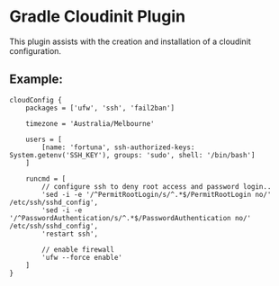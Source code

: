 # Gradle Cloudinit Plugin

This plugin assists with the creation and installation of a cloudinit configuration.

## Example:

```
cloudConfig {
    packages = ['ufw', 'ssh', 'fail2ban']
    
    timezone = 'Australia/Melbourne'
    
    users = [
        [name: 'fortuna', ssh-authorized-keys: System.getenv('SSH_KEY'), groups: 'sudo', shell: '/bin/bash']
    ]
    
    runcmd = [
        // configure ssh to deny root access and password login..
        'sed -i -e '/^PermitRootLogin/s/^.*$/PermitRootLogin no/' /etc/ssh/sshd_config',
        'sed -i -e '/^PasswordAuthentication/s/^.*$/PasswordAuthentication no/' /etc/ssh/sshd_config',
        'restart ssh',
        
        // enable firewall
        'ufw --force enable'
    ]
}
```
